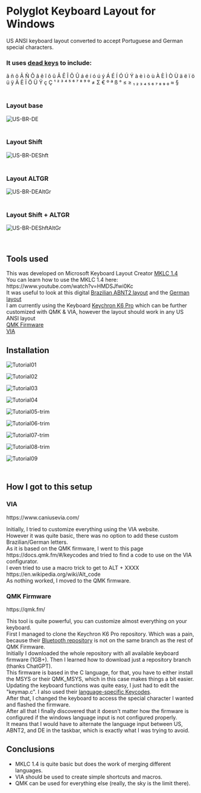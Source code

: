 <!-- #######  HEY, I AM THE SOURCE EDITOR! #########-->
<h1>Polyglot Keyboard Layout for Windows</h1>
<p>US ANSI keyboard layout converted to accept Portuguese and German special characters.</p>
<h3>It uses <a href="https://en.wikipedia.org/wiki/Dead_key">dead keys</a> to include:</h3>
<p>&atilde; &ntilde; &otilde; &Atilde; &Ntilde; &Otilde; &acirc; &ecirc; &icirc; &ocirc; &ucirc; &Acirc; &Ecirc; &Icirc; &Ocirc; &Ucirc; &aacute; &eacute; &iacute; &oacute; &uacute; &yacute; &Aacute; &Eacute; &Iacute; &Oacute; &Uacute; &Yacute; &agrave; &egrave; &igrave; &ograve; &ugrave; &Agrave; &Egrave; &Igrave; &Ograve; &Ugrave; &auml; &euml; &iuml; &ouml; &uuml; &yuml; &Auml; &Euml; &Iuml; &Ouml; &Uuml; &Yuml; ç Ç &sup1; &sup2; &sup3; ⁴ ⁵ ⁶ ⁷ ⁸ ⁹ ⁰ &ne; &Sigma; &euro; &ordm; &ordf; &szlig; &deg; &le; &ge; ₁ ₂ ₃ ₄ ₅ ₆ ₇ ₈ ₉ ₀ &asymp; &sect;</p>

<h3><br />Layout base</h3>

![US-BR-DE](https://user-images.githubusercontent.com/15069239/229212255-5c38a18c-41e2-410a-a29d-4f6f25439ccb.jpg)


<h3><br />Layout Shift</h3>

![US-BR-DEShft](https://user-images.githubusercontent.com/15069239/229212303-c9859f00-33d8-4cd6-a2a7-47bcb3bfe6b4.jpg)


<h3><br />Layout ALTGR</h3>

![US-BR-DEAltGr](https://user-images.githubusercontent.com/15069239/229212329-81509465-ccb5-4dde-a507-35b00e00b8f8.jpg)


<h3><br />Layout Shift + ALTGR</h3>

![US-BR-DEShftAltGr](https://user-images.githubusercontent.com/15069239/229212377-24dbdde8-ee25-4b65-8fc7-d00ffae62354.jpg)


<p>&nbsp;</p>

<h2>Tools used</h2>
<p>This was developed on Microsoft Keyboard Layout Creator <a href="https://www.microsoft.com/en-us/download/details.aspx?id=102134">MKLC 1.4</a>
</br>You can learn how to use the MKLC 1.4 here: https://www.youtube.com/watch?v=HMDSJfwi0Kc
</br>It was useful to look at this digital <a href="https://learn.microsoft.com/en-us/globalization/keyboards/kbdbr_2">Brazilian ABNT2 layout</a> and the <a href="https://learn.microsoft.com/en-us/globalization/keyboards/kbdgr">German layout</a>
</br>I am currently using the Keyboard <a href="https://www.keychron.com/pages/keychron-k6-pro">Keychron K6 Pro</a> which can be further customized with QMK &amp; VIA, however the layout should work in any US ANSI layout<br /><a href="https://qmk.fm/">QMK Firmware</a><br /><a href="https://www.caniusevia.com/">VIA</a></p>

<h2>Installation</h2>

![Tutorial01](https://user-images.githubusercontent.com/15069239/229212620-375279e6-5e2b-4795-a0fd-cbbcd7cc35c0.jpg)


![Tutorial02](https://user-images.githubusercontent.com/15069239/229212632-1d79d91e-52c5-43e0-bb84-183344144971.jpg)


![Tutorial03](https://user-images.githubusercontent.com/15069239/229212651-be84f442-a285-43fa-a5de-a84c64d004db.jpg)


![Tutorial04](https://user-images.githubusercontent.com/15069239/229212661-8f005a13-51d1-46a8-b0cb-8de35f2e26eb.jpg)


![Tutorial05-trim](https://user-images.githubusercontent.com/15069239/229213347-fe9fad6f-69b8-460d-bdbb-6e19949b9b9e.jpg)


![Tutorial06-trim](https://user-images.githubusercontent.com/15069239/229213373-3bd79d17-53c4-42c0-957a-4ee66827a6e8.jpg)


![Tutorial07-trim](https://user-images.githubusercontent.com/15069239/229213449-469e2e8e-6788-4c7c-ba39-37577b7989fa.jpg)


![Tutorial08-trim](https://user-images.githubusercontent.com/15069239/229213477-b5add394-75df-41d0-8d4c-5d1856b699e0.jpg)


![Tutorial09](https://user-images.githubusercontent.com/15069239/229212778-f2a1cc3d-13a3-450d-bd9c-29c23b70b00f.jpg)


<h2><br />How I got to this setup</h2>

<h3>VIA</a></h3>
<p>https://www.caniusevia.com/</p>
<p>Initially, I tried to customize everything using the VIA website.<br />However it was quite basic, there was no option to add these custom Brazilian/German letters.<br />As it is based on the QMK firmware, I went to this page https://docs.qmk.fm/#/keycodes and tried to find a code to use on the VIA configurator.<br />I even tried to use a macro trick to get to ALT + XXXX https://en.wikipedia.org/wiki/Alt_code <br />As nothing worked, I moved to the QMK firmware.</p>

<h3>QMK Firmware</a></h3>
<p>https://qmk.fm/</p>
<p>This tool is quite powerful, you can customize almost everything on your keyboard.
<br />First I managed to clone the Keychron K6 Pro repository. Which was a pain, because their <a href="https://github.com/Keychron/qmk_firmware/tree/bluetooth_playground">Bluetooth repository</a> is not on the same branch as the rest of QMK Firmware.
<br />Initially I downloaded the whole repository with all available keyboard firmware (1GB+). Then I learned how to download just a repository branch (thanks ChatGPT).<br />This firmware is based in the C language, for that, you have to either install the MSYS or their QMK_MSYS, which in this case makes things a bit easier.<br />Updating the keyboard functions was quite easy, I just had to edit the "keymap.c". I also used their <a href="https://docs.qmk.fm/#/reference_keymap_extras">language-specific Keycodes</a>.<br />After that, I changed the keyboard to access the special character I wanted and flashed the firmware.<br />After all that I finally discovered that it doesn't matter how the firmware is configured if the windows language input is not configured properly.<br />It means that I would have to alternate the language input between US, ABNT2, and DE in the taskbar, which is exactly what I was trying to avoid.</p>
<h2>Conclusions</h2>
<ul>
<li>MKLC 1.4 is quite basic but does the work of merging different languages.</li>
<li>VIA should be used to create simple shortcuts and macros.</li>
<li>QMK can be used for everything else (really, the sky is the limit there).</li>
</ul>
